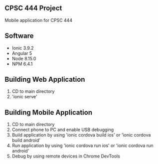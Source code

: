 ## CPSC 444 Project
Mobile application for CPSC 444

## Software
* Ionic 3.9.2
* Angular 5
* Node 8.15.0
* NPM 6.4.1

## Building Web Application
1. CD to main directory
2. 'ionic serve'

## Building Mobile Application
1. CD to main directory
2. Connect phone to PC and enable USB debugging
3. Build application by using 'ionic cordova build ios' or 'ionic cordova build android'
4. Run application by using 'ionic cordova run ios' or 'ionic cordova run android'
5. Debug by using remote devices in Chrome DevTools
